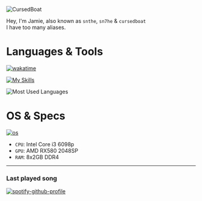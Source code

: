 ![CursedBoat](https://i.ibb.co/pxZcwKr/cursedboat.png)



Hey, I'm Jamie, also known as `snthe`, `sn7he` & `cursedboat` <br />
I have too many aliases.

# Languages & Tools
[![wakatime](https://wakatime.com/badge/user/39b84677-b2b8-404d-8185-3cec87071def.svg)](https://wakatime.com/@39b84677-b2b8-404d-8185-3cec87071def)

[![My Skills](https://skillicons.dev/icons?i=rust,cs,dotnet,python,ts,nodejs,bun,express,sqlite,mongodb,bash,zsh)](https://skillicons.dev)

![Most Used Languages](https://github-readme-stats.vercel.app/api/top-langs/?username=cursedboat&layout=compact&theme=dark)

# OS & Specs

[![os](https://skillicons.dev/icons?i=windows,arch,ubuntu)](https://skillicons.dev)
- `CPU`: Intel Core i3 6098p
- `GPU`: AMD RX580 2048SP
- `RAM`: 8x2GB DDR4

---
### Last played song

[![spotify-github-profile](https://spotify-github-profile.kittinanx.com/api/view?uid=g2lqgpmd6ffpfgsm1nv0y3dle&cover_image=true&theme=natemoo-re&show_offline=false&background_color=121212&interchange=false&bar_color=53b14f&bar_color_cover=false)](https://spotify-github-profile.kittinanx.com/api/view?uid=g2lqgpmd6ffpfgsm1nv0y3dle&redirect=true)
